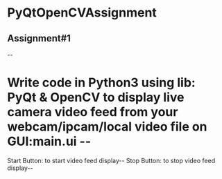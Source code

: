 # PyQtOpenCVAssignment
Assignment#1
--
--
# Write code in Python3 using lib: PyQt & OpenCV to display live camera video feed from your webcam/ipcam/local video file on GUI:main.ui --
Start Button: to start video feed display--
Stop Button: to stop video feed display--
